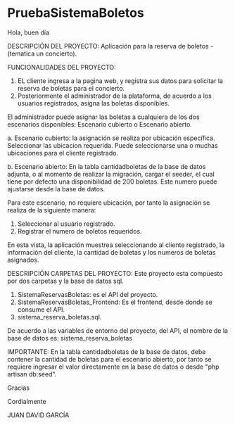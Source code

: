 # PruebaSistemaBoletos

Hola, buen día

DESCRIPCIÓN DEL PROYECTO:
Aplicación para la reserva de boletos - (tematica un concierto).

FUNCIONALIDADES DEL PROYECTO:
1. EL cliente ingresa a la pagina web, y registra sus datos para solicitar la reserva de boletas para el concierto.
2. Posteriormente el administrador de la plataforma, de acuerdo a los usuarios registrados, asigna las boletas disponibles.

El administrador puede asignar las boletas a cualquiera de los dos escenarios disponibles: Escenario cubierto o Escenario abierto.

a. Escenario cubierto: la asignación se realiza por ubicación específica. Seleccionar las ubicacion requerida. Puede seleccionarse una o muchas ubicaciones 
para el cliente registrado.

b. Escenario abierto: En la tabla cantidadboletas de la base de datos adjunta, o al momento de realizar la migración, cargar el seeder,
el cual tiene por defecto una disponibilidad de 200 boletas. Este numero puede ajustarse desde la base de datos.

Para este escenario, no requiere ubicación, por tanto la asignación se realiza de la siguiente manera:

1. Seleccionar al usuario registrado.
2. Registrar el numero de boletos requeridos.

En esta vista, la aplicación muestrea seleccionando al cliente registrado, la información del cliente, la cantidad de boletas y los numeros de boletas asignados.

DESCRIPCIÓN CARPETAS DEL PROYECTO:
Este proyecto esta compuesto por dos carpetas y la base de datos sql.

1. SistemaReservasBoletas: es el API del proyecto.
2. SistemaReservasBoletas_Frontend: Es el frontend, desde donde se consume el API.
3. sistema_reserva_boletas.sql.

De acuerdo a las variables de entorno del proyecto, del API, el nombre de la base de datos es: sistema_reserva_boletas

IMPORTANTE:
En la tabla cantidadboletas de la base de datos, debe contener la cantidad de boletas para el escenario abierto, por tanto se requiere
ingresar el valor directamente en la base de datos o desde "php artisan db:seed".


Gracias

Cordialmente

JUAN DAVID GARCÍA



